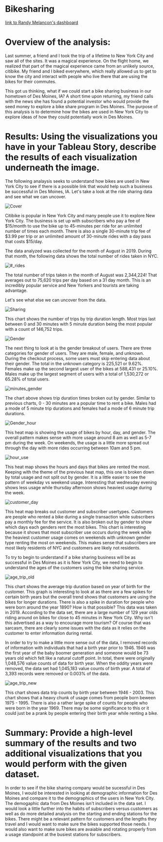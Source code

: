 # Bikesharing

[link to Randy Melancon's dashboard](https://public.tableau.com/app/profile/randy.l.melancon/viz/Challenge_work/ChallengeStory?publish=yes)

# Overview of the analysis: 
Last summer, a friend and I took the trip of a lifetime to New York City and saw all of the sites.  It was a magical experience.  On the flight home, we realized that part of the magical experience came from an unlikely source, citibike.  My friend and I biked everywhere, which really allowed us to get to know the city and interact with people who live there that are using the bikes for their commutes.  

This got us thinking, what if we could start a bike sharing business in our hometown of Des Moines, IA?  A short time upon returning, my friend calls with the news she has found a potential investor who would provide the seed money to explore a bike share program in Des Moines.  The purpose of this analysis is to determine how the bikes are used in New York City to explore ideas of how they could potentially work in Des Moines.  

# Results: Using the visualizations you have in your Tableau Story, describe the results of each visualization underneath the image.

The following analaysis seeks to understand how bikes are used in New York City to see if there is a possible link that would help such a business be successful in Des Moines, IA.  Let's take a look at the ride sharing data and see what we can uncover.

![Cover](https://user-images.githubusercontent.com/107599510/194689272-beb43d40-8695-49f0-b2f8-69d232b2cb22.png)

Citibike is popular in New York City and many people use it to explore New York City.  The business is set up with subscribers who pay a fee of $15/month to use the bike up to 45-minutes per ride for an unlimited number of times each month.  There is also a single 30-minute trip fee of $3.99 per trip or an unlimited amount of 30-minute rides with a day pass that costs $15/day.  

The data analyzed was collected for the month of August in 2019.  During that month, the following data shows the total number of rides taken in NYC.

![#_rides](https://user-images.githubusercontent.com/107599510/194689658-633ccece-ebdb-4933-b8f7-6c894a6719ba.png)

The total number of trips taken in the month of August was 2,344,224!  That averages out to 75,620 trips per day based on a 31 day month.  This is an incredibly popular service and New Yorkers and tourists are taking advantage.  

Let's see what else we can uncover from the data.

![Sharing](https://user-images.githubusercontent.com/107599510/194690347-ac35c15b-2d7e-4fe7-a215-d5d32504bfc6.png)

This chart shows the number of trips by trip duration length.  Most trips last between 0 and 30 minutes with 5 minute duration being the most popular with a count of 146,752 trips.

![Gender](https://user-images.githubusercontent.com/107599510/194690406-5ba2ca15-96b4-4fb2-b4a9-5103acd595b3.png)

The next thing to look at is the gender breakout of users.  There are three categories for gender of users.  They are male, female, and unknown.  During the checkout process, some users must skip entering data about their gender.  The total in the unknown category is 225,521 or 9.62%.  Females make up the second largest user of the bikes at 588,431 or 25.10%.  Males make up the largest segment of users with a total of 1,530,272 or 65.28% of total users.  

![minutes_gender](https://user-images.githubusercontent.com/107599510/194690834-f5feeb33-bb70-4ea6-a27d-8c6a0a30df70.png)

The chart above shows trip duration times broken out by gender.  Similar to previous charts, 0 - 30 minutes are a popular time to rent a bike.  Males had a mode of 5 minute trip durations and females had a mode of 6 minute trip durations.  

![Gender_hour](https://user-images.githubusercontent.com/107599510/194691659-6de257f2-bba7-401d-8b3f-4e299f4cb0b4.png)

This heat map is showing the usage of bikes by hour, day, and gender.  The overall pattern makes sense with more usage around 8 am as well as 5-7 pm during the week.  On weekends, the usage is a little more spread out through the day with more rides occurring between 10am and 5 pm.

![hour_use](https://user-images.githubusercontent.com/107599510/194691744-76c2f9ff-b904-489b-8d15-890b943abd39.png)

This heat map shows the hours and days that bikes are rented the most.  Keeping with the theme of the previous heat map, this one is broken down by total usage and not split out by gender.  It is a little easier to see the pattern of weekday vs weekend usage.  Interesting that wednesday evening shows less usage while thursday afternoon shows heaviest usage during the week.

![customer_day](https://user-images.githubusercontent.com/107599510/194691916-62ebb134-b4c7-495b-8595-3fe9310cba7f.png)

This heat map breaks out customer and subscriber usertypes.  Customers are people who rented a bike during a single transaction while subscribers pay a monthly fee for the service.  It is also broken out by gender to show which days each genders rent the most bikes.  This chart is interesting because it shows that most subscriber use occurs during the week while the heaviest customer usage comes on weekends with unknown gender type renting the most on weekends.  This makes sense that subscribers are most likely residents of NYC and customers are likely not residents.  

To try to begin to understand if a bike sharing business will be as successful in Des Moines as it is New York City, we need to begin to understand the ages of the customers using the bike sharing service.  

![age_trip_old](https://user-images.githubusercontent.com/107599510/194692147-609b5eb8-c73c-4015-a9fa-316feaf3fc74.png)

This chart shows the average trip duration based on year of birth for the customer.  This graph is interesting to look at as there are a few spikes for certain birth years but the overall trend shows that customers are using the bikes for longer durations.  There is also a spike in duration for people who were born around the year 1890?  How is that possible?  This data was taken in 2019.  According to the data set, there are a large number of 129 year olds riding around on bikes for close to 45 minutes in New York City.  Why isn't this advertised as a way to encourage more tourism?  Of course that was sarcasm, there are clearly some issues with the data as it relies on the customer to enter information during rental.  

In order to try to make a little more sense out of the data, I removed records of information with individuals that had a birth year prior to 1946.  1946 was the first year of the baby boomer generation and someone would be 73 years old which felt like a natural cutoff point.  In total, there were originally 1,048,576 value counts of data for birth year.  When the oddity years were removed, the data set had 1,045,183 value counts of birth year.  A total of 3,393 records were removed or 0.003% of the data.  

![age_trip_new](https://user-images.githubusercontent.com/107599510/194693832-ae3ef1c5-4972-4ca1-be10-70b7448ce87d.png)

This chart shows data trip counts by birth year between 1946 - 2003.  This chart shows that a heavy chunk of usage comes from people born beween 1975 - 1995.  There is also a rather large spike of counts for people who were born in the year 1969.  There may be some significance to this or it could just be a prank by people entering their birth year while renting a bike.  


# Summary: Provide a high-level summary of the results and two additional visualizations that you would perform with the given dataset.

In order to see if the bike sharing company would be sucessful in Des Moines, I would be interested in looking at demographic information for Des Moines and compare it to the demographics of the users in New York City.  The demogaphic data from Des Moines isn't included in the data set.  I would look a little further into the habits of subscribers versus customers as well as do more detailed analysis on the starting and ending stations for the bikes.  There might be a relevant pattern for customers and the lengths they travel and I would want to make sure the bikes supported those needs.  I would also want to make sure bikes are avaiable and rotating properly from a usage standpoint at the busiest stations for subscribers.  

